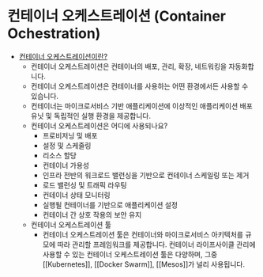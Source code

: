# 컨테이너 오케스트레이션 (Container Ochestration)

- [컨테이너 오케스트레이션이란?](https://www.redhat.com/ko/topics/containers/what-is-container-orchestration)
  - 컨테이너 오케스트레이션은 컨테이너의 배포, 관리, 확장, 네트워킹을 자동화합니다.
  - 컨테이너 오케스트레이션은 컨테이너를 사용하는 어떤 환경에서든 사용할 수 있습니다.
  - 컨테이너는 마이크로서비스 기반 애플리케이션에 이상적인 애플리케이션 배포 유닛 및 독립적인 실행 환경을 제공합니다.
  - 컨테이너 오케스트레이션은 어디에 사용되나요?
    - 프로비저닝 및 배포
    - 설정 및 스케줄링
    - 리소스 할당
    - 컨테이너 가용성
    - 인프라 전반의 워크로드 밸런싱을 기반으로 컨테이너 스케일링 또는 제거
    - 로드 밸런싱 및 트래픽 라우팅
    - 컨테이너 상태 모니터링
    - 실행될 컨테이너를 기반으로 애플리케이션 설정
    - 컨테이너 간 상호 작용의 보안 유지
  - 컨테이너 오케스트레이션 툴
    - 컨테이너 오케스트레이션 툴은 컨테이너와 마이크로서비스 아키텍처를 규모에 따라 관리할 프레임워크를 제공합니다. 컨테이너 라이프사이클 관리에 사용할 수 있는 컨테이너 오케스트레이션 툴은 다양하며, 그중 [[Kubernetes]], [[Docker Swarm]], [[Mesos]]가 널리 사용됩니다.
